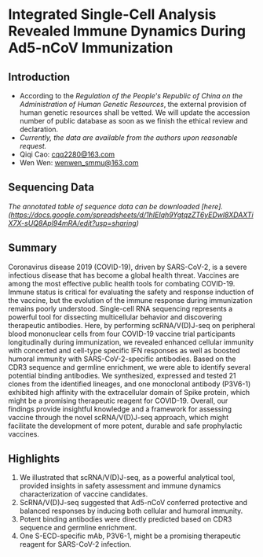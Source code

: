 # Integrated Single-Cell Analysis Revealed Immune Dynamics During Ad5-nCoV Immunization

## Introduction
- According to the *Regulation of the People's Republic of China on the Administration of Human Genetic Resources*, the external provision of human genetic resources shall be vetted. We will update the accession number of public database as soon as we finish the ethical review and declaration.
- *Currently, the data are available from the authors upon reasonable request.*
- Qiqi Cao: cqq2280@163.com
- Wen Wen: wenwen_smmu@163.com

## Sequencing Data
 
_The annotated table of sequence data can be downloaded [here].(https://docs.google.com/spreadsheets/d/1hIEIqh9YgtqzZT6yEDwl8XDAXTiX7X-sUQ8Apl94mRA/edit?usp=sharing)_

## Summary
Coronavirus disease 2019 (COVID-19), driven by SARS-CoV-2, is a severe infectious disease that has become a global health threat. Vaccines are among the most effective public health tools for combating COVID-19. Immune status is critical for evaluating the safety and response induction of the vaccine, but the evolution of the immune response during immunization remains poorly understood. Single-cell RNA sequencing represents a powerful tool for dissecting multicellular behavior and discovering therapeutic antibodies. Here, by performing scRNA/V(D)J-seq on peripheral blood mononuclear cells from four COVID-19 vaccine trial participants longitudinally during immunization, we revealed enhanced cellular immunity with concerted and cell-type specific IFN responses as well as boosted humoral immunity with SARS-CoV-2-specific antibodies. Based on the CDR3 sequence and germline enrichment, we were able to identify several potential binding antibodies. We synthesized, expressed and tested 21 clones from the identified lineages, and one monoclonal antibody (P3V6-1) exhibited high affinity with the extracellular domain of Spike protein, which might be a promising therapeutic reagent for COVID-19. Overall, our findings provide insightful knowledge and a framework for assessing vaccine through the novel scRNA/V(D)J-seq approach, which might facilitate the development of more potent, durable and safe prophylactic vaccines.


## Highlights
1. We illustrated that scRNA/V(D)J-seq, as a powerful analytical tool, provided insights in safety assessment and immune dynamics characterization of vaccine candidates.
2. ScRNA/V(D)J-seq suggested that Ad5-nCoV conferred protective and balanced responses by inducing both cellular and humoral immunity.
3. Potent binding antibodies were directly predicted based on CDR3 sequence and germline enrichment.
4. One S-ECD-specific mAb, P3V6-1, might be a promising therapeutic reagent for SARS-CoV-2 infection.




